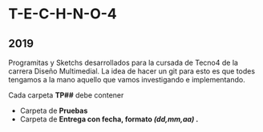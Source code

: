 # T-E-C-H-N-O-4
## 2019

Programitas y Sketchs desarrollados para la cursada de Tecno4 de la carrera Diseño Multimedial. La idea de hacer un git para esto es que todes tengamos a la mano aquello que vamos investigando e implementando.



Cada carpeta __TP##__ debe contener

* Carpeta de __Pruebas__
* Carpeta de __Entrega con fecha, formato _(dd,mm,aa)_ .__



